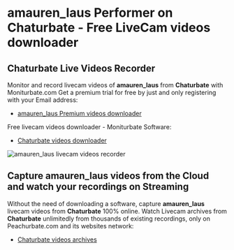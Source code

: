 # amauren_laus Performer on Chaturbate - Free LiveCam videos downloader

## Chaturbate Live Videos Recorder

Monitor and record livecam videos of **amauren_laus** from **Chaturbate** with Moniturbate.com
Get a premium trial for free by just and only registering with your Email address:
* [amauren_laus Premium videos downloader](https://moniturbate.com/request-demo-licence-key.html)

Free livecam videos downloader - Moniturbate Software:
* [Chaturbate videos downloader](https://moniturbate.com/moniturbate-download-software.html)

![amauren_laus livecam videos recorder](https://peachurnet.com/templates/moniturbate-software.png)


## Capture amauren_laus videos from the Cloud and watch your recordings on Streaming

Without the need of downloading a software, capture **amauren_laus** livecam videos from **Chaturbate** 100% online.
Watch Livecam archives from **Chaturbate** unlimitedly from thousands of existing recordings, only on Peachurbate.com and its websites network:
* [Chaturbate videos archives](https://peachurnet.com/)